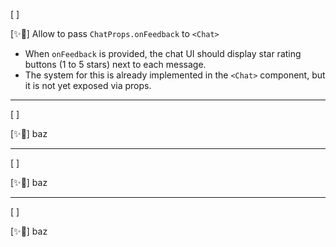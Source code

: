 [ ]

[✨🐑] Allow to pass `ChatProps.onFeedback` to `<Chat>`

-   When `onFeedback` is provided, the chat UI should display star rating buttons (1 to 5 stars) next to each message.
-   The system for this is already implemented in the `<Chat>` component, but it is not yet exposed via props.

---

[ ]

[✨🐑] baz

---

[ ]

[✨🐑] baz

---

[ ]

[✨🐑] baz

